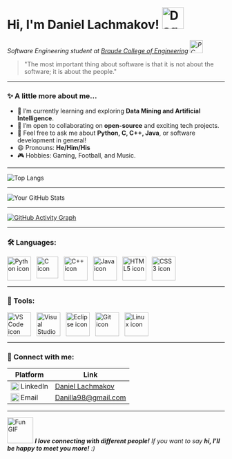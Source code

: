 # Hi, I'm Daniel Lachmakov! <img src="https://media.giphy.com/media/3oFzlW8dht4DdvwBqg/giphy.gif" width="50" alt="Dog GIF">

<p>
    <em>Software Engineering student at <a href="https://w3.braude.ac.il/?lang=en" alt="Link to Braude's English home page">Braude College of Engineering</a> 
    <img src="https://media.giphy.com/media/WFZvB7VIXBgiz3oDXE/giphy.gif" width="30" alt="PC Mac Laptop GIF">
    </em>
</p>

> "The most important thing about software is that it is not about the software; it is about the people."

---

### ✨ A little more about me...

- 🌱 I’m currently learning and exploring **Data Mining and Artificial Intelligence**.
- 👯 I’m open to collaborating on **open-source** and exciting tech projects.
- 💬 Feel free to ask me about **Python, C, C++, Java**, or software development in general!
- 😄 Pronouns: **He/Him/His**
- 🎮 Hobbies: Gaming, Football, and Music.

---

![Top Langs](https://github-readme-stats.vercel.app/api/top-langs/?username=Danielon05423&layout=compact&theme=tokyonight)

---

![Your GitHub Stats](https://github-readme-stats.vercel.app/api?username=Danielon05423&show_icons=true&theme=tokyonight)

---

[![GitHub Activity Graph](https://github-readme-activity-graph.vercel.app/graph?username=Danielon05423&custom_title=Daniel%20Lachmakov`s%20Contributions%20&hide_border=true&theme=github-compact)](https://github.com/Ashutosh00710/github-readme-activity-graph)

---

### 🛠️ Languages:
<img align="left" alt="Python icon" width="55px" style="padding-right:10px;" src="https://cdn.jsdelivr.net/gh/devicons/devicon@latest/icons/python/python-original.svg" />
<img align="left" alt="C icon" width="50px" style="padding-right:10px;" src="https://cdn.jsdelivr.net/gh/devicons/devicon@latest/icons/c/c-original.svg" />
<img align="left" alt="C++ icon" width="55px" style="padding-right:10px;" src="https://cdn.jsdelivr.net/gh/devicons/devicon@latest/icons/cplusplus/cplusplus-original.svg" />
<img align="left" alt="Java icon" width="55px" style="padding-right:10px;" src="https://cdn.jsdelivr.net/gh/devicons/devicon@latest/icons/java/java-original.svg" />
<img align="left" alt="HTML5 icon" width="55px" style="padding-right:10px;" src="https://cdn.jsdelivr.net/gh/devicons/devicon@latest/icons/html5/html5-original.svg" />
<img align="left" alt="CSS3 icon" width="55px" style="padding-right:10px;" src="https://cdn.jsdelivr.net/gh/devicons/devicon@latest/icons/css3/css3-original.svg" />
<br clear="both" />

---

### 🔧 Tools:
<img align="left" alt="VS Code icon" width="55px" style="padding-right:10px;" src="https://cdn.jsdelivr.net/gh/devicons/devicon@latest/icons/vscode/vscode-original.svg" />
<img align="left" alt="Visual Studio icon" width="55px" style="padding-right:10px;" src="https://cdn.jsdelivr.net/gh/devicons/devicon@latest/icons/visualstudio/visualstudio-original.svg" />
<img align="left" alt="Eclipse icon" width="55px" style="padding-right:10px;" src="https://cdn.jsdelivr.net/gh/devicons/devicon@latest/icons/eclipse/eclipse-original.svg" />
<img align="left" alt="Git icon" width="55px" style="padding-right:10px;" src="https://cdn.jsdelivr.net/gh/devicons/devicon@latest/icons/git/git-original.svg" />
<img align="left" alt="Linux icon" width="55px" style="padding-right:10px;" src="https://cdn.jsdelivr.net/gh/devicons/devicon@latest/icons/linux/linux-original.svg" />
<br clear="both" />

---

### 🤝 Connect with me:

| Platform | Link |
|----------|------|
| <img align="left" alt="LinkedIn logo" width="20px" src="https://cdn.jsdelivr.net/gh/devicons/devicon@latest/icons/linkedin/linkedin-original.svg" /> LinkedIn | [Daniel Lachmakov](https://www.linkedin.com/in/daniel-lachmakov-94761b288/) |
| <img align="left" alt="Gmail logo" width="20px" src="https://upload.wikimedia.org/wikipedia/commons/7/7e/Gmail_icon_%282020%29.svg" /> Email | [Danilla98@gmail.com](mailto:Danilla98@gmail.com) |

---

<img src="https://media.giphy.com/media/LnQjpWaON8nhr21vNW/giphy.gif" width="60" alt="Fun GIF">  
<em><b>I love connecting with different people!</b> If you want to say <b>hi, I'll be happy to meet you more!</b> :)</em>
